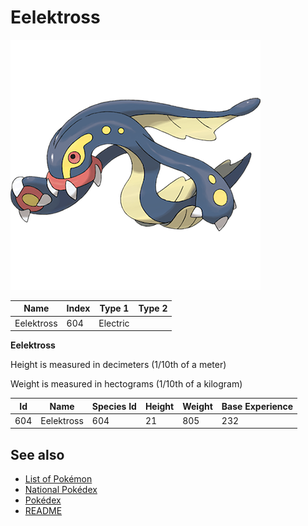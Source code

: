 # Eelektross


![Eelektross](images/604.png)

| **Name** | **Index** | **Type 1** | **Type 2** |
|----|----|----|----|
| Eelektross | 604 | Electric  |  |

**Eelektross** 


Height is measured in decimeters (1/10th of a meter)

Weight is measured in hectograms (1/10th of a kilogram)

| **Id** | **Name** | **Species Id** | **Height** | **Weight** | **Base Experience** |
|--------|----------|----------------|------------|------------|---------------------|
| 604 | Eelektross | 604 | 21 | 805 | 232 |


## See also

- [List of Pokémon](../pokemon.md)
- [National Pokédex](../national_pokedex.md)
- [Pokédex](../pokedex.md)
- [README](../README.md)
